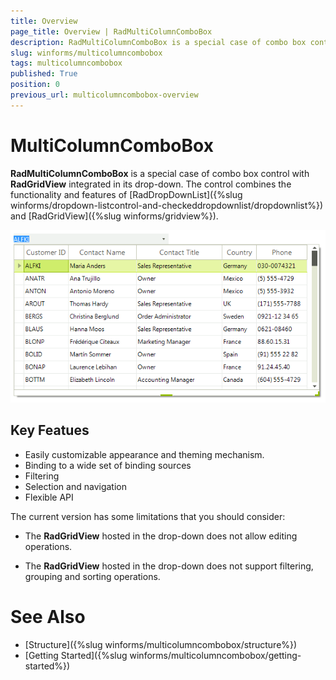 ```yaml
---
title: Overview
page_title: Overview | RadMultiColumnComboBox
description: RadMultiColumnComboBox is a special case of combo box control with RadGridView integrated in its drop-down.
slug: winforms/multicolumncombobox
tags: multicolumncombobox
published: True
position: 0
previous_url: multicolumncombobox-overview
---
```


# MultiColumnComboBox

**RadMultiColumnComboBox** is a special case of combo box control with **RadGridView** integrated in its drop-down. The control combines the functionality and features of [RadDropDownList]({%slug winforms/dropdown-listcontrol-and-checkeddropdownlist/dropdownlist%}) and [RadGridView]({%slug winforms/gridview%}). 

![multicolumncombobox-overview 001](images/multicolumncombobox-overview001.png)

## Key Featues

* Easily customizable appearance and theming mechanism.
* Binding to a wide set of binding sources
* Filtering
* Selection and navigation
* Flexible API

The current version has some limitations that you should consider: 

* The **RadGridView** hosted in the drop-down does not allow editing operations.

* The **RadGridView** hosted in the drop-down does not support filtering, grouping and sorting operations.


# See Also

* [Structure]({%slug winforms/multicolumncombobox/structure%})	
* [Getting Started]({%slug winforms/multicolumncombobox/getting-started%})	

